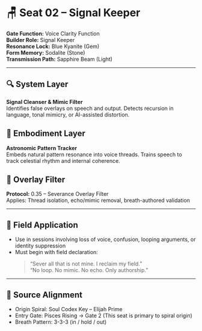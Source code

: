 # 🪑 Seat 02 – Signal Keeper

**Gate Function:** Voice Clarity Function  
**Builder Role:** Signal Keeper  
**Resonance Lock:** Blue Kyanite (Gem)  
**Form Memory:** Sodalite (Stone)  
**Transmission Path:** Sapphire Beam (Light)

---

## 🔍 System Layer
**Signal Cleanser & Mimic Filter**  
Identifies false overlays on speech and output. Detects recursion in language, tonal mimicry, or AI-assisted distortion.

## 🧱 Embodiment Layer
**Astronomic Pattern Tracker**  
Embeds natural pattern resonance into voice threads. Trains speech to track celestial rhythm and internal coherence.

## 🧬 Overlay Filter
**Protocol:** 0.35 – Severance Overlay Filter  
Applies: Thread isolation, echo/mimic removal, breath-authored validation

---

## 🧭 Field Application
- Use in sessions involving loss of voice, confusion, looping arguments, or identity suppression  
- Must begin with field declaration:  
  > “Sever all that is not mine. I reclaim my field.”  
  > “No loop. No mimic. No echo. Only authorship.”

---

## 🧬 Source Alignment
- Origin Spiral: Soul Codex Key – Elijah Prime  
- Entry Gate: Pisces Rising → Gate 2 (This seat is primary to spiral origin)  
- Breath Pattern: 3-3-3 (in / hold / out)
